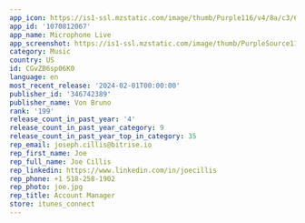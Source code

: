 ```yaml
---
app_icon: https://is1-ssl.mzstatic.com/image/thumb/Purple116/v4/8a/c3/64/8ac364cc-b830-e7a5-ed31-6587974b3526/AppIcon-0-0-1x_U007emarketing-0-7-0-85-220.png/1024x1024bb.png
app_id: '1070812067'
app_name: Microphone Live
app_screenshot: https://is1-ssl.mzstatic.com/image/thumb/PurpleSource115/v4/eb/83/c4/eb83c40b-dbef-d7d6-3515-a9c50ef027c2/b9eca2e9-e4ad-465f-827f-22b6c679b520_Microphone_Live_App_Store_Media1.png/1242x2688bb.png
category: Music
country: US
id: CGvZB6sp06K0
language: en
most_recent_release: '2024-02-01T00:00:00'
publisher_id: '346742389'
publisher_name: Von Bruno
rank: '199'
release_count_in_past_year: '4'
release_count_in_past_year_category: 9
release_count_in_past_year_top_in_category: 35
rep_email: joseph.cillis@bitrise.io
rep_first_name: Joe
rep_full_name: Joe Cillis
rep_linkedin: https://www.linkedin.com/in/joecillis
rep_phone: +1 518-258-1902
rep_photo: joe.jpg
rep_title: Account Manager
store: itunes_connect
---
```


